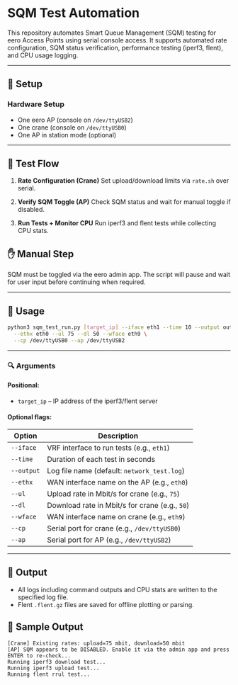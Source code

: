 
# SQM Test Automation

This repository automates Smart Queue Management (SQM) testing for eero Access Points using serial console access. It supports automated rate configuration, SQM status verification, performance testing (iperf3, flent), and CPU usage logging.

---

## 🔧 Setup

### Hardware Setup

* One eero AP (console on `/dev/ttyUSB2`)
* One crane (console on `/dev/ttyUSB0`)
* One AP in station mode (optional)

---

## 🚀 Test Flow

1. **Rate Configuration (Crane)**
   Set upload/download limits via `rate.sh` over serial.

2. **Verify SQM Toggle (AP)**
   Check SQM status and wait for manual toggle if disabled.

3. **Run Tests + Monitor CPU**
   Run iperf3 and flent tests while collecting CPU stats.

## ✋ Manual Step

SQM must be toggled via the eero admin app. The script will pause and wait for user input before continuing when required.

---

## 🚀 Usage

```bash
python3 sqm_test_run.py [target_ip] --iface eth1 --time 10 --output output.log \
  --ethx eth0 --ul 75 --dl 50 --wface eth9 \
  --cp /dev/ttyUSB0 --ap /dev/ttyUSB2
```

---

### 🔍 Arguments

#### Positional:

* `target_ip` – IP address of the iperf3/flent server

#### Optional flags:

| Option     | Description                                    |
| ---------- | ---------------------------------------------- |
| `--iface`  | VRF interface to run tests (e.g., `eth1`)      |
| `--time`   | Duration of each test in seconds               |
| `--output` | Log file name (default: `network_test.log`)    |
| `--ethx`   | WAN interface name on the AP (e.g., `eth0`)    |
| `--ul`     | Upload rate in Mbit/s for crane (e.g., `75`)   |
| `--dl`     | Download rate in Mbit/s for crane (e.g., `50`) |
| `--wface`  | WAN interface name on crane (e.g., `eth9`)     |
| `--cp`     | Serial port for crane (e.g., `/dev/ttyUSB0`)   |
| `--ap`     | Serial port for AP (e.g., `/dev/ttyUSB2`)      |

---

## 📄 Output

* All logs including command outputs and CPU stats are written to the specified log file.
* Flent `.flent.gz` files are saved for offline plotting or parsing.

## 🧪 Sample Output

```
[Crane] Existing rates: upload=75 mbit, download=50 mbit
[AP] SQM appears to be DISABLED. Enable it via the admin app and press ENTER to re-check...
Running iperf3 download test...
Running iperf3 upload test...
Running flent rrul test...
```

